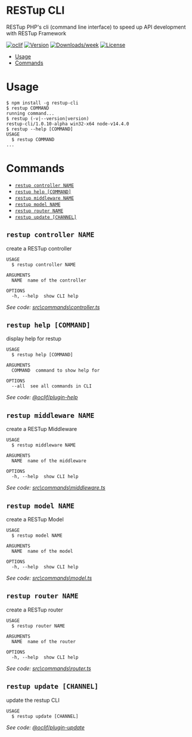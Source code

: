 RESTup CLI
===========

RESTup PHP&#39;s cli (command line interface) to speed up API development with RESTup Framework

[![oclif](https://img.shields.io/badge/cli-oclif-brightgreen.svg)](https://oclif.io)
[![Version](https://img.shields.io/npm/v/@restup/cli.svg)](https://npmjs.org/package/@restup/cli)
[![Downloads/week](https://img.shields.io/npm/dw/@restup/cli.svg)](https://npmjs.org/package/restup-cli)
[![License](https://img.shields.io/npm/l/@restup/cli.svg)](https://github.com/codenitiva/restup-cli/blob/master/package.json)

<!-- toc -->
* [Usage](#usage)
* [Commands](#commands)
<!-- tocstop -->
# Usage
<!-- usage -->
```sh-session
$ npm install -g restup-cli
$ restup COMMAND
running command...
$ restup (-v|--version|version)
restup-cli/1.0.10-alpha win32-x64 node-v14.4.0
$ restup --help [COMMAND]
USAGE
  $ restup COMMAND
...
```
<!-- usagestop -->
# Commands
<!-- commands -->
* [`restup controller NAME`](#restup-controller-name)
* [`restup help [COMMAND]`](#restup-help-command)
* [`restup middleware NAME`](#restup-middleware-name)
* [`restup model NAME`](#restup-model-name)
* [`restup router NAME`](#restup-router-name)
* [`restup update [CHANNEL]`](#restup-update-channel)

## `restup controller NAME`

create a RESTup controller

```
USAGE
  $ restup controller NAME

ARGUMENTS
  NAME  name of the controller

OPTIONS
  -h, --help  show CLI help
```

_See code: [src\commands\controller.ts](https://github.com/codenitiva/restup-cli/blob/v1.0.10-alpha/src\commands\controller.ts)_

## `restup help [COMMAND]`

display help for restup

```
USAGE
  $ restup help [COMMAND]

ARGUMENTS
  COMMAND  command to show help for

OPTIONS
  --all  see all commands in CLI
```

_See code: [@oclif/plugin-help](https://github.com/oclif/plugin-help/blob/v3.1.0/src\commands\help.ts)_

## `restup middleware NAME`

create a RESTup Middleware

```
USAGE
  $ restup middleware NAME

ARGUMENTS
  NAME  name of the middleware

OPTIONS
  -h, --help  show CLI help
```

_See code: [src\commands\middleware.ts](https://github.com/codenitiva/restup-cli/blob/v1.0.10-alpha/src\commands\middleware.ts)_

## `restup model NAME`

create a RESTup Model

```
USAGE
  $ restup model NAME

ARGUMENTS
  NAME  name of the model

OPTIONS
  -h, --help  show CLI help
```

_See code: [src\commands\model.ts](https://github.com/codenitiva/restup-cli/blob/v1.0.10-alpha/src\commands\model.ts)_

## `restup router NAME`

create a RESTup router

```
USAGE
  $ restup router NAME

ARGUMENTS
  NAME  name of the router

OPTIONS
  -h, --help  show CLI help
```

_See code: [src\commands\router.ts](https://github.com/codenitiva/restup-cli/blob/v1.0.10-alpha/src\commands\router.ts)_

## `restup update [CHANNEL]`

update the restup CLI

```
USAGE
  $ restup update [CHANNEL]
```

_See code: [@oclif/plugin-update](https://github.com/oclif/plugin-update/blob/v1.3.10/src\commands\update.ts)_
<!-- commandsstop -->
